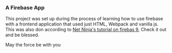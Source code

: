 ### A Firebase App

This project was set up during the process of learning how to use firebase with a frontend application that used just HTML, Webpack and vanilla js. This was also don according to [Net Ninja's tutorial on firebas 9](https://youtube.com/playlist?list=PL4cUxeGkcC9jERUGvbudErNCeSZHWUVlb&si=sCNIPEsM2n-K5-k1), Check it out and be blessed.

May the force be with you
